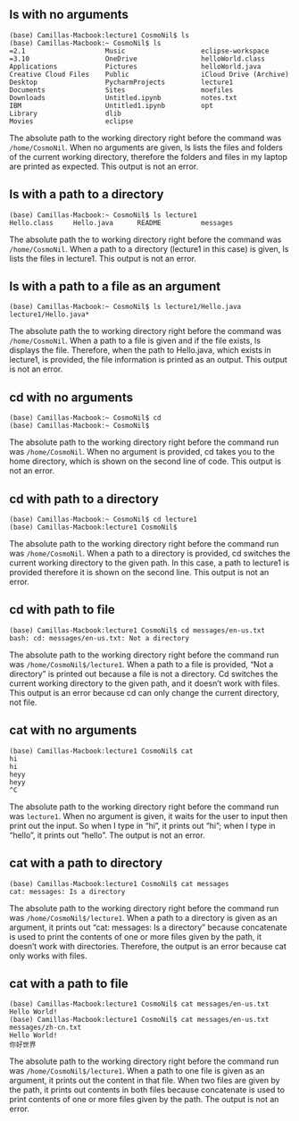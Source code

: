 ## ls with no arguments
```
(base) Camillas-Macbook:lecture1 CosmoNil$ ls
(base) Camillas-Macbook:~ CosmoNil$ ls
=2.1                    Music                   eclipse-workspace
=3.10                   OneDrive                helloWorld.class
Applications            Pictures                helloWorld.java
Creative Cloud Files    Public                  iCloud Drive (Archive)
Desktop                 PycharmProjects         lecture1
Documents               Sites                   moefiles
Downloads               Untitled.ipynb          notes.txt
IBM                     Untitled1.ipynb         opt
Library                 dlib
Movies                  eclipse
```
The absolute path to the working directory right before the command was ```/home/CosmoNil```. When no arguments are given, ls lists the files and folders of the current working directory, therefore the folders and files in my laptop are printed as expected. This output is not an error.

## ls with a path to a directory
```
(base) Camillas-Macbook:~ CosmoNil$ ls lecture1
Hello.class     Hello.java      README          messages
```
The absolute path the to working directory right before the command was ```/home/CosmoNil```. When a path to a directory (lecture1 in this case) is given, ls lists the files in lecture1. This output is not an error.

## ls with a path to a file as an argument 
```
(base) Camillas-Macbook:~ CosmoNil$ ls lecture1/Hello.java
lecture1/Hello.java*
```
The absolute path the to working directory right before the command was ```/home/CosmoNil```. When a path to a file is given and if the file exists, ls displays the file. Therefore, when the path to Hello.java, which exists in lecture1, is provided, the file information is printed as an output. This output is not an error.

## cd with no arguments
```
(base) Camillas-Macbook:~ CosmoNil$ cd
(base) Camillas-Macbook:~ CosmoNil$ 
```
The absolute path to the working directory right before the command run was ```/home/CosmoNil```. When no argument is provided, cd takes you to the home directory, which is shown on the second line of code. This output is not an error. 

## cd with path to a directory
```
(base) Camillas-Macbook:~ CosmoNil$ cd lecture1
(base) Camillas-Macbook:lecture1 CosmoNil$ 
```
The absolute path to the working directory right before the command run was ```/home/CosmoNil```. When a path to a directory is provided, cd switches the current working directory to the given path. In this case, a path to lecture1 is provided therefore it is shown on the second line. This output is not an error. 

## cd with path to file
```
(base) Camillas-Macbook:lecture1 CosmoNil$ cd messages/en-us.txt
bash: cd: messages/en-us.txt: Not a directory
```
The absolute path to the working directory right before the command run was ```/home/CosmoNil$/lecture1```. When a path to a file is provided, “Not a directory” is printed out because a file is not a directory. Cd switches the current working directory to the given path, and it doesn’t work with files. This output is an error because cd can only change the current directory, not file.

## cat with no arguments
```
(base) Camillas-Macbook:lecture1 CosmoNil$ cat
hi
hi
heyy
heyy
^C
```
The absolute path to the working directory right before the command run was ```lecture1```. When no argument is given, it waits for the user to input then print out the input. So when I type in “hi”, it prints out “hi”; when I type in “hello”, it prints out “hello”. The output is not an error. 

## cat with a path to directory
```
(base) Camillas-Macbook:lecture1 CosmoNil$ cat messages
cat: messages: Is a directory
```
The absolute path to the working directory right before the command run was ```/home/CosmoNil$/lecture1```. When a path to a directory is given as an argument, it prints out “cat: messages: Is a directory” because concatenate is used to print the contents of one or more files given by the path, it doesn’t work with directories. Therefore, the output is an error because cat only works with files. 

## cat with a path to file
```
(base) Camillas-Macbook:lecture1 CosmoNil$ cat messages/en-us.txt
Hello World!
(base) Camillas-Macbook:lecture1 CosmoNil$ cat messages/en-us.txt messages/zh-cn.txt
Hello World!
你好世界
```
The absolute path to the working directory right before the command run was ```/home/CosmoNil$/lecture1```. When a path to one file is given as an argument, it prints out the content in that file. When two files are given by the path, it prints out contents in both files because concatenate is used to print contents of one or more files given by the path. The output is not an error. 
